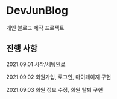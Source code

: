 # DevJunBlog
개인 블로그 제작 프로젝트


## 진행 사항

2021.09.01 시작/세팅완료

2021.09.02 회원가입, 로그인, 마이페이지 구현

2021.09.03 회원 정보 수정, 회원 탈퇴 구현

